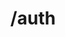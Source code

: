 ---
title: /auth
position: 3.2
type: get
description: Hiển thị thông tin chi tiết của token
content_markdown: |-
  API sử dụng để  hiển thị các thông tin đến token
left_code_blocks:
  - code_block: |-
      r = requests.get("http://portalurl/api/v1/auth/tokens", token="YOUR_TOKEN_KEY")
      print r.text
    title: Python
    language: python
right_code_blocks:
  - code_block: |-
      {
        "project_id": string,
        "token_created": "YYYY-MM-DDTh:i:s+07:00",
        "token_expired": "YYYY-MM-DDTh:i:s+07:00",
        "token_key": "user@example.com"
      }
    title: Response
    language: json
---